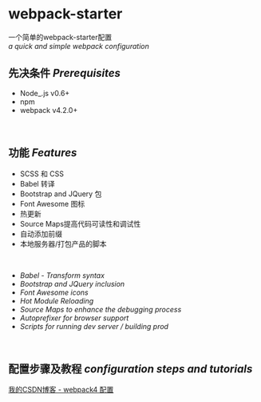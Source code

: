 
# webpack-starter

一个简单的webpack-starter配置<br>
*a quick and simple webpack configuration*
<br>

## 先决条件 *Prerequisites*

 - Node_.js v0.6+ 
 - npm
 - webpack v4.2.0+
 <br>
 
## 功能 *Features*

- SCSS 和 CSS
- Babel 转译
- Bootstrap and JQuery 包
- Font Awesome 图标
- 热更新
- Source Maps提高代码可读性和调试性
- 自动添加前缀
- 本地服务器/打包产品的脚本
<br>

-   *Babel - Transform syntax*
-   *Bootstrap and JQuery inclusion*
-   *Font Awesome icons*
-   *Hot Module Reloading*
-   *Source Maps to enhance the debugging process*
-   *Autoprefixer for browser support*
-   *Scripts for running dev server / building prod*
<br>

## 配置步骤及教程 *configuration steps and tutorials*
[我的CSDN博客 - webpack4 配置](https://blog.csdn.net/qq_37431724/article/details/90343899)
